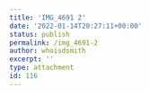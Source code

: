 ```yaml
---
title: 'IMG_4691 2'
date: '2022-01-14T20:27:11+00:00'
status: publish
permalink: /img_4691-2
author: whoisdsmith
excerpt: ''
type: attachment
id: 116
---
```

<!DOCTYPE html PUBLIC "-//W3C//DTD HTML 4.0 Transitional//EN" "http://www.w3.org/TR/REC-html40/loose.dtd">
<?xml encoding="UTF-8">
